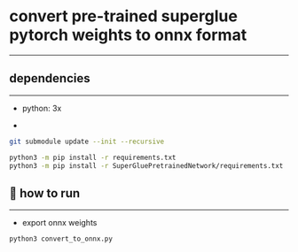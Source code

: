 # convert pre-trained superglue pytorch weights to onnx format

---

## dependencies

---

- python: 3x

-

```bash
git submodule update --init --recursive

python3 -m pip install -r requirements.txt
python3 -m pip install -r SuperGluePretrainedNetwork/requirements.txt
```

## :running: how to run

---


- export onnx weights

```
python3 convert_to_onnx.py
```
